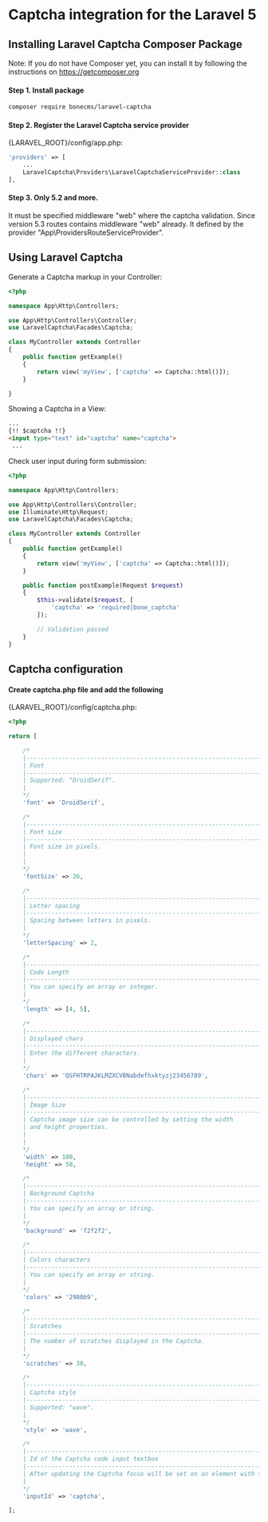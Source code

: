 # Captcha integration for the Laravel 5
## Installing Laravel Captcha Composer Package
Note: If you do not have Composer yet, you can install it by following the instructions on https://getcomposer.org
#### Step 1. Install package
```bash
composer require bonecms/laravel-captcha
```
#### Step 2. Register the Laravel Captcha service provider
{LARAVEL_ROOT}/config/app.php:
```php
'providers' => [
    ...
    LaravelCaptcha\Providers\LaravelCaptchaServiceProvider::class
],
```
#### Step 3. Only 5.2 and more. 
It must be specified middleware "web" where the captcha validation.
Since version 5.3 routes contains middleware "web" already. It defined by the provider "App\ProvidersRouteServiceProvider".

## Using Laravel Captcha
Generate a Captcha markup in your Controller:
```php
<?php 

namespace App\Http\Controllers;

use App\Http\Controllers\Controller;
use LaravelCaptcha\Facades\Captcha;

class MyController extends Controller 
{
    public function getExample() 
    {
        return view('myView', ['captcha' => Captcha::html()]);
    }

}
```
Showing a Captcha in a View:
```html
...
{!! $captcha !!}
<input type="text" id="captcha" name="captcha">
 ...
```
Check user input during form submission:
```php
<?php 

namespace App\Http\Controllers;

use App\Http\Controllers\Controller;
use Illuminate\Http\Request;
use LaravelCaptcha\Facades\Captcha;

class MyController extends Controller 
{
    public function getExample() 
    {
        return view('myView', ['captcha' => Captcha::html()]);
    }

    public function postExample(Request $request)
    {
    	$this->validate($request, [
            'captcha' => 'required|bone_captcha'
        ]);

	    // Validation passed
    }
}
```
## Captcha configuration
#### Create captcha.php file and add the following
{LARAVEL_ROOT}/config/captcha.php:
```php
<?php

return [

	/*
	|--------------------------------------------------------------------------
	| Font
	|--------------------------------------------------------------------------
	| Supported: "DroidSerif".
	|
	*/
	'font' => 'DroidSerif',

	/*
	|--------------------------------------------------------------------------
	| Font size
	|--------------------------------------------------------------------------
	| Font size in pixels.
	| 
	|
	*/
	'fontSize' => 26,

	/*
	|--------------------------------------------------------------------------
	| Letter spacing
	|--------------------------------------------------------------------------
	| Spacing between letters in pixels.
	|
	*/
	'letterSpacing' => 2,

	/*
	|--------------------------------------------------------------------------
	| Code Length
	|--------------------------------------------------------------------------
	| You can specify an array or integer.
	|
	*/
	'length' => [4, 5],

	/*
	|--------------------------------------------------------------------------
	| Displayed chars
	|--------------------------------------------------------------------------
	| Enter the different characters.
	|
	*/
	'chars' => 'QSFHTRPAJKLMZXCVBNabdefhxktyzj23456789',

	/*
	|--------------------------------------------------------------------------
	| Image Size
	|--------------------------------------------------------------------------
	| Captcha image size can be controlled by setting the width 
	| and height properties.
	| 
	|
	*/
	'width' => 180,
	'height' => 50,

	/*
	|--------------------------------------------------------------------------
	| Background Captcha
	|--------------------------------------------------------------------------
	| You can specify an array or string.
	|
	*/
	'background' => 'f2f2f2',

	/*
	|--------------------------------------------------------------------------
	| Colors characters
	|--------------------------------------------------------------------------
	| You can specify an array or string.
	|
	*/
	'colors' => '2980b9',

	/*
	|--------------------------------------------------------------------------
	| Scratches
	|--------------------------------------------------------------------------
	| The number of scratches displayed in the Captcha.
	|
	*/
	'scratches' => 30,

	/*
	|--------------------------------------------------------------------------
	| Captcha style
	|--------------------------------------------------------------------------
	| Supported: "wave".
	|
	*/
	'style' => 'wave',

	/*
	|--------------------------------------------------------------------------
	| Id of the Captcha code input textbox
	|--------------------------------------------------------------------------
	| After updating the Captcha focus will be set on an element with this id.
	|
	*/
	'inputId' => 'captcha',

];
```
